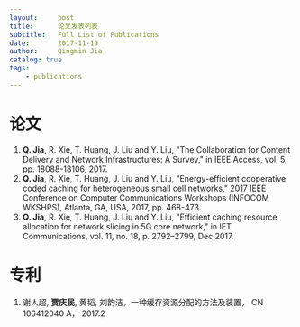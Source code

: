 ```yaml
---
layout:     post
title:      论文发表列表
subtitle:   Full List of Publications     
date:       2017-11-19
author:     Qingmin Jia
catalog: true
tags:
    - publications
---
```


# 论文
1. **Q. Jia**, R. Xie, T. Huang, J. Liu and Y. Liu, "The Collaboration for Content Delivery and Network Infrastructures: A Survey," in IEEE Access, vol. 5, pp. 18088-18106, 2017.
2. **Q. Jia**, R. Xie, T. Huang, J. Liu and Y. Liu, "Energy-efficient cooperative coded caching for heterogeneous small cell networks," 2017 IEEE Conference on Computer Communications Workshops (INFOCOM WKSHPS), Atlanta, GA, USA, 2017, pp. 468-473.
3. **Q. Jia**, R. Xie, T. Huang, J. Liu and Y. Liu, "Efficient caching resource allocation for network slicing in 5G core network," in IET Communications, vol. 11, no. 18, p. 2792–2799, Dec.2017.

# 专利
1. 谢人超, **贾庆民**, 黄韬, 刘韵洁，一种缓存资源分配的方法及装置， CN 106412040 A， 2017.2
